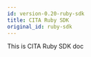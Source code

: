 ```yaml
---
id: version-0.20-ruby-sdk
title: CITA Ruby SDK
original_id: ruby-sdk
---
```

This is CITA Ruby SDK doc
